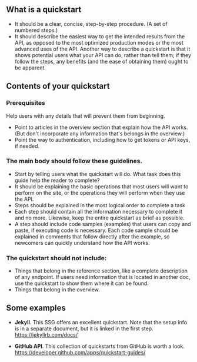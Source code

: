 
## What is a quickstart

* It should be a clear, concise, step-by-step procedure. (A set of numbered steps.)
* It should describe the easiest way to get the intended results from the API, as opposed to the most optimized production modes or the most advanced uses of the API. Another way to describe a quickstart is that it shows potential users what your API can do, rather than tell them; if they follow the steps, any benefits (and the ease of obtaining them) ought to be apparent.

## Contents of your quickstart

### Prerequisites

Help users with any details that will prevent them from beginning.

* Point to articles in the overview section that explain how the API works. (But don't incorporate any information that's belongs in the overview.)
* Point the way to authentication, including how to get tokens or API keys, if needed.

### The main body should follow these guidelines.  

* Start by telling users what the quickstart will do. What task does this guide help the reader to complete?
* It should be explaining the basic operations that most users will want to perform on the site, or the operations they will perform when they use the API.
* Steps should be explained in the most logical order to complete a task
* Each step should contain all the information necessary to complete it and no more. Likewise, keep the entire quickstart as brief as possible.
* A step should include code samples (examples) that users can copy and paste, if executing code is necessary. Each code sample should be explained in comments that follow directly after the example, so newcomers can quickly understand how the API works.

### The quickstart should not include:

* Things that belong in the reference section, like a complete description of any endpoint. If users need information that is located in another doc, use the quickstart to show them where it can be found.
* Things that belong in the overview.


## Some examples

* **Jekyll**. This SSG offers an excellent quickstart. Note that the setup info is in a separate document, but it is linked in the first step. https://jekyllrb.com/docs/

* **GitHub API**. This collection of quickstarts from GitHub is worth a look. https://developer.github.com/apps/quickstart-guides/
